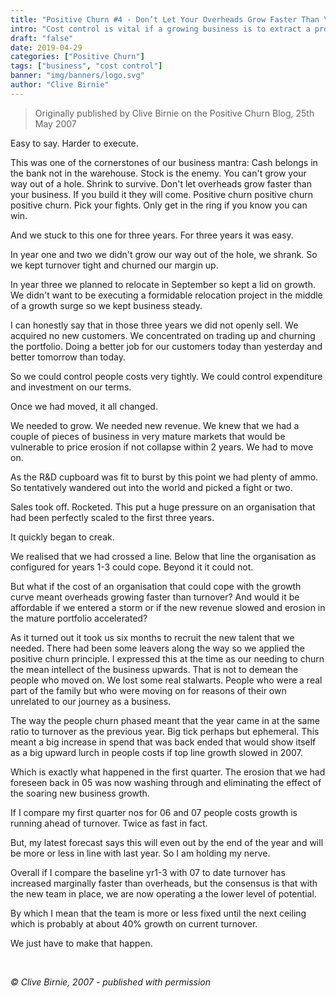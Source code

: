 ```yaml
---
title: "Positive Churn #4 - Don’t Let Your Overheads Grow Faster Than Your Business"
intro: "Cost control is vital if a growing business is to extract a profit from that growth."
draft: "false"
date: 2019-04-29
categories: ["Positive Churn"]
tags: ["business", "cost control"]
banner: "img/banners/logo.svg"
author: "Clive Birnie"
---
```

> Originally published by Clive Birnie on the Positive Churn Blog, 25th May 2007

Easy to say. Harder to execute.

This was one of the cornerstones of our business mantra: Cash belongs in the bank not in the warehouse. Stock is the enemy. You can't grow your way out of a hole. Shrink to survive. Don't let overheads grow faster than your business. If you build it they will come. Positive churn positive churn positive churn. Pick your fights. Only get in the ring if you know you can win.

And we stuck to this one for three years. For three years it was easy.

In year one and two we didn't grow our way out of the hole, we shrank. So we kept turnover tight and churned our margin up.

In year three we planned to relocate in September so kept a lid on growth. We didn't want to be executing a formidable relocation project in the middle of a growth surge so we kept business steady.

I can honestly say that in those three years we did not openly sell. We acquired no new customers. We concentrated on trading up and churning the portfolio. Doing a better job for our customers today than yesterday and better tomorrow than today.

So we could control people costs very tightly. We could control expenditure and investment on our terms.

Once we had moved, it all changed.

We needed to grow. We needed new revenue. We knew that we had a couple of pieces of business in very mature markets that would be vulnerable to price erosion if not collapse within 2 years. We had to move on.

As the R&D cupboard was fit to burst by this point we had plenty of ammo. So tentatively wandered out into the world and picked a fight or two.

Sales took off. Rocketed. This put a huge pressure on an organisation that had been perfectly scaled to the first three years.

It quickly began to creak.

We realised that we had crossed a line. Below that line the organisation as configured for years 1-3 could cope. Beyond it it could not.

But what if the cost of an organisation that could cope with the growth curve meant overheads growing faster than turnover? And would it be affordable if we entered a storm or if the new revenue slowed and erosion in the mature portfolio accelerated?

As it turned out it took us six months to recruit the new talent that we needed. There had been some leavers along the way so we applied the positive churn principle. I expressed this at the time as our needing to churn the mean intellect of the business upwards. That is not to demean the people who moved on. We lost some real stalwarts. People who were a real part of the family but who were moving on for reasons of their own unrelated to our journey as a business.

The way the people churn phased meant that the year came in at the same ratio to turnover as the previous year. Big tick perhaps but ephemeral. This meant a big increase in spend that was back ended that would show itself as a big upward lurch in people costs if top line growth slowed in 2007.

Which is exactly what happened in the first quarter. The erosion that we had foreseen back in 05 was now washing through and eliminating the effect of the soaring new business growth.

If I compare my first quarter nos for 06 and 07 people costs growth is running ahead of turnover. Twice as fast in fact.

But, my latest forecast says this will even out by the end of the year and will be more or less in line with last year. So I am holding my nerve.

Overall if I compare the baseline yr1-3 with 07 to date turnover has increased marginally faster than overheads, but the consensus is that with the new team in place, we are now operating a the lower level of potential.

By which I mean that the team is more or less fixed until the next ceiling which is probably at about 40% growth on current turnover.

We just have to make that happen.

<br>

*&copy; Clive Birnie, 2007 - published with permission*